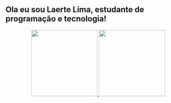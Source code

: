 ## Ola eu sou Laerte Lima, estudante de programação e tecnologia!
<div align = "center">
  <a href="https://github.com/Laerte Lima">
  <img height = "180em" src = "https://github-readme-stats.vercel.app/api?username=laertelima&show_icons=true&theme=dracula&include_all_commits=true&count_private=true" />
  <img height = "180em" src = "https://github-readme-stats.vercel.app/api/top-langs/?username=laertelima&layout=compact&langs_count=7&theme=dracula" />
</div> 

 
